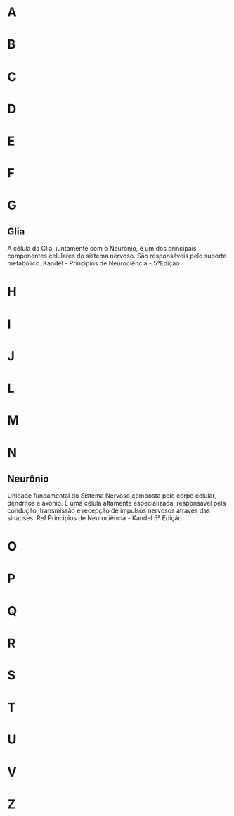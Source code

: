 # A

# B

# C

# D

# E

# F

# G
## Glia
A célula da Glia, juntamente com o Neurônio, é um dos principais componentes celulares do sistema nervoso. São responsáveis pelo suporte metabólico. Kandel - Principios de Neurociência - 5ªEdição

# H

# I

# J

# L

# M

# N

## Neurônio
Unidade fundamental do Sistema Nervoso,composta pelo corpo celular, dêndritos e axônio. É uma célula altamente especializada,  responsável pela condução, transmissão e recepção de impulsos nervosos através das sinapses. Ref Principios de Neurociência - Kandel 5ª Edição

# O

# P

# Q

# R

# S

# T

# U

# V

# Z
